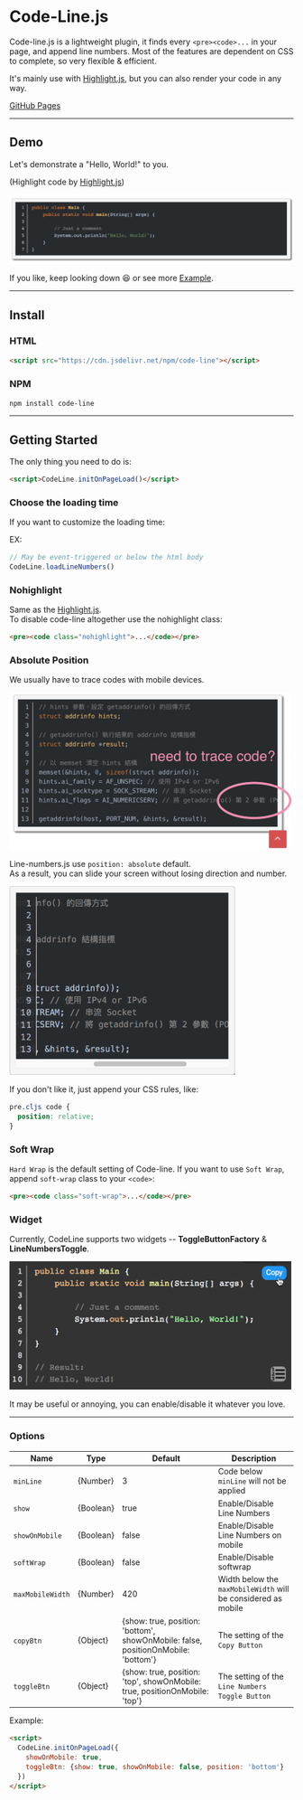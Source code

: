 # Code-Line.js

Code-line.js is a lightweight plugin, it finds every `<pre><code>...` in your page, and append line numbers. Most of the features are dependent on CSS to complete, so very flexible & efficient.

It's mainly use with [Highlight.js](https://github.com/isagalaev/highlight.js), but you can also render your code in any way.  

[GitHub Pages](https://js-zheng.github.io/code-line/)

---

## Demo 

Let's demonstrate a "Hello, World!" to you.

(Highlight code by [Highlight.js](https://github.com/isagalaev/highlight.js))

![java-hello-world](demo/img/java-hello-world.png)

If you like, keep looking down 😆 or see more [Example](https://js-zheng.github.io/code-line/demo/).


---

## Install

### HTML

```html
<script src="https://cdn.jsdelivr.net/npm/code-line"></script>
```

### NPM

```
npm install code-line
```


---

## Getting Started

The only thing you need to do is:

```html
<script>CodeLine.initOnPageLoad()</script>
```  

### Choose the loading time
If you want to customize the loading time:

EX:
```javascript
// May be event-triggered or below the html body
CodeLine.loadLineNumbers()
```

### Nohighlight

Same as the [Highlight.js](https://github.com/isagalaev/highlight.js).  
To disable code-line altogether use the nohighlight class:

```html
<pre><code class="nohighlight">...</code></pre>
```

### Absolute Position

We usually have to trace codes with mobile devices. 

<img src="demo/img/need-to-trace-code.png" alt="need-to-trace-code?.png" width="500px">

Line-numbers.js use `position: absolute` default.  
As a result, you can slide your screen without losing direction and number.  

<img src="demo/img/slide-it.png" alt="slide it!" width="400px">


If you don't like it, just append your CSS rules, like:

```css
pre.cljs code {
  position: relative;
}  
```

### Soft Wrap

`Hard Wrap` is the default setting of Code-line.
If you want to use `Soft Wrap`, append `soft-wrap` class to your `<code>`:  

```html
<pre><code class="soft-wrap">...</code></pre>
```

### Widget

Currently, CodeLine supports two widgets -- **ToggleButtonFactory** & **LineNumbersToggle**.

<img src="demo/img/two-widgets.png" alt="two-widgets.png" width="500px">

It may be useful or annoying, you can enable/disable it whatever you love.

---

### Options


| Name             | Type      | Default                                                                           | Description                                                   |
|------------------|-----------|-----------------------------------------------------------------------------------|---------------------------------------------------------------|
| `minLine`        | {Number}  | 3                                                                                 | Code below `minLine` will not be applied                      |
| `show`           | {Boolean} | true                                                                              | Enable/Disable Line Numbers                                   |
| `showOnMobile`   | {Boolean} | false                                                                             | Enable/Disable Line Numbers on mobile                         |
| `softWrap`       | {Boolean} | false                                                                             | Enable/Disable softwrap                                       |
| `maxMobileWidth` | {Number}  | 420                                                                               | Width below the `maxMobileWidth` will be considered as mobile |
| `copyBtn`        | {Object}  | {show: true, position: 'bottom', showOnMobile: false, positionOnMobile: 'bottom'} | The setting of the `Copy Button`                              |
| `toggleBtn`      | {Object}  | {show: true, position: 'top', showOnMobile: true, positionOnMobile: 'top'}        | The setting of the `Line Numbers Toggle Button`               |

Example:
```html
<script>
  CodeLine.initOnPageLoad({
    showOnMobile: true,
    toggleBtn: {show: true, showOnMobile: false, position: 'bottom'}
  })
</script>
```
